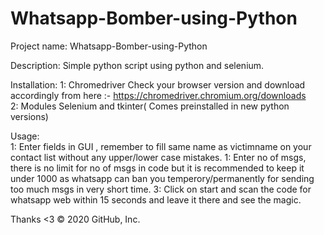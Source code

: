 # Whatsapp-Bomber-using-Python
Project name:
Whatsapp-Bomber-using-Python

Description: 
Simple python script using python and selenium.

Installation:
1: Chromedriver Check your browser version and download accordingly from here :- https://chromedriver.chromium.org/downloads  
2: Modules Selenium and tkinter( Comes preinstalled in new python versions)  

Usage:   
1: Enter fields in GUI , remember to fill same name as victimname on your contact list without any upper/lower case mistakes.
1: Enter no of msgs, there is no limit for no of msgs in code but it is recommended to keep it under 1000 as whatsapp can ban you temperory/permanently for sending too much msgs in very short time.
3: Click on start and scan the code for whatsapp web within 15 seconds and leave it there and see the magic.

Thanks <3
© 2020 GitHub, Inc.
